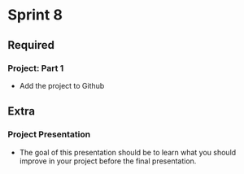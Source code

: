 # Sprint 8

## Required

### Project: Part 1

- Add the project to Github

## Extra

### Project Presentation

- The goal of this presentation should be to learn what you should improve in your project before the final presentation.
